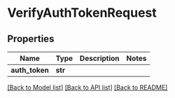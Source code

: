 # VerifyAuthTokenRequest


## Properties
Name | Type | Description | Notes
------------ | ------------- | ------------- | -------------
**auth_token** | **str** |  | 

[[Back to Model list]](../README.md#documentation-for-models) [[Back to API list]](../README.md#documentation-for-api-endpoints) [[Back to README]](../README.md)



